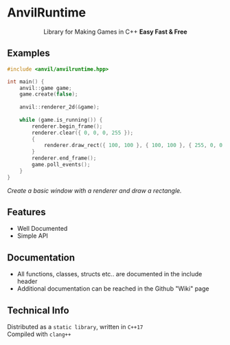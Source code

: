 # AnvilRuntime
<center>Library for Making Games in C++ <b>Easy Fast & Free</b></center>

## Examples

```cpp
#include <anvil/anvilruntime.hpp>

int main() {
    anvil::game game;
    game.create(false);
    
    anvil::renderer_2d(&game);
    
    while (game.is_running()) {
        renderer.begin_frame();
        renderer.clear({ 0, 0, 0, 255 });
        {
            renderer.draw_rect({ 100, 100 }, { 100, 100 }, { 255, 0, 0, 255 }, 0);
        }
        renderer.end_frame();
        game.poll_events();
    }
}
```

<i>Create a basic window with a renderer and draw a rectangle.</i>

## Features
- Well Documented
- Simple API

## Documentation
- All functions, classes, structs etc.. are documented in the include header
- Additional documentation can be reached in the Github "Wiki" page

## Technical Info
Distributed as a `static library`, written in `C++17`<br>
Compiled with `clang++`
